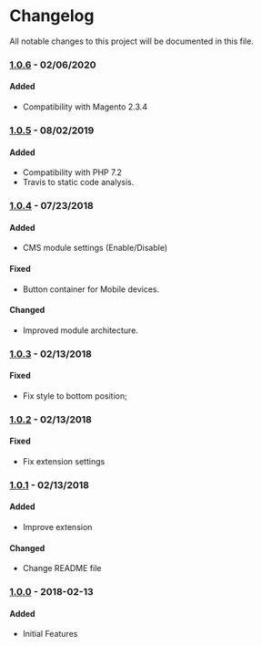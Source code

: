 # Changelog
All notable changes to this project will be documented in this file.

### [1.0.6](https://github.com/magestat/magento2-floating-buy-button/releases/tag/1.0.6) - 02/06/2020
#### Added
- Compatibility with Magento 2.3.4


### [1.0.5](https://github.com/magestat/magento2-floating-buy-button/releases/tag/1.0.5) - 08/02/2019
#### Added
- Compatibility with PHP 7.2
- Travis to static code analysis.


### [1.0.4](https://github.com/magestat/magento2-floating-buy-button/releases/tag/1.0.4) - 07/23/2018
#### Added
- CMS module settings (Enable/Disable)

#### Fixed
- Button container for Mobile devices.

#### Changed
- Improved module architecture.


### [1.0.3](https://github.com/magestat/magento2-floating-buy-button/releases/tag/1.0.3) - 02/13/2018
#### Fixed
- Fix style to bottom position;


### [1.0.2](https://github.com/magestat/magento2-floating-buy-button/releases/tag/1.0.2) - 02/13/2018
#### Fixed
- Fix extension settings


### [1.0.1](https://github.com/magestat/magento2-floating-buy-button/releases/tag/1.0.1) - 02/13/2018
#### Added
- Improve extension

#### Changed
- Change README file


### [1.0.0](https://github.com/magestat/magento2-floating-buy-button/releases/tag/1.0.0) - 2018-02-13
#### Added
- Initial Features